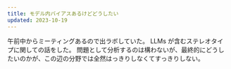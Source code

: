 ```yaml
---
title: モデル内バイアスあるけどどうしたい
updated: 2023-10-19
---
```


午前中からミーティングあるので出ラボしていた。
LLMs が含むステレオタイプに関しての話をした。
問題として分析するのは構わないが、最終的にどうしたいのかが、この辺の分野では全然はっきりしなくてすっきりしない。
